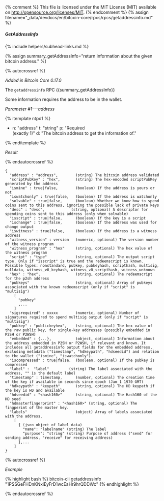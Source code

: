 {% comment %}
This file is licensed under the MIT License (MIT) available on
http://opensource.org/licenses/MIT.
{% endcomment %}
{% assign filename="_data/devdocs/en/bitcoin-core/rpcs/rpcs/getaddressinfo.md" %}

##### GetAddressInfo
{% include helpers/subhead-links.md %}

{% assign summary_getAddressInfo="return information about the given bitcoin address." %}

{% autocrossref %}

*Added in Bitcoin Core 0.17.0*

The `getaddressinfo` RPC {{summary_getAddressInfo}}

Some information requires the address
to be in the wallet.

*Parameter #1---address*

{% itemplate ntpd1 %}
- n: "address"
  t: "string"
  p: "Required<br>(exactly 1)"
  d: "The bitcoin address to get the information of."

{% enditemplate %}

*Result*

{% endautocrossref %}

    {
      "address" : "address",        (string) The bitcoin address validated
      "scriptPubKey" : "hex",       (string) The hex-encoded scriptPubKey generated by the address
      "ismine" : true|false,        (boolean) If the address is yours or not
      "iswatchonly" : true|false,   (boolean) If the address is watchonly
      "solvable" : true|false,      (boolean) Whether we know how to spend coins sent to this address, ignoring the possible lack of private keys
      "desc" : "desc",            (string, optional) A descriptor for spending coins sent to this address (only when solvable)
      "isscript" : true|false,      (boolean) If the key is a script
      "ischange" : true|false,      (boolean) If the address was used for change output
      "iswitness" : true|false,     (boolean) If the address is a witness address
      "witness_version" : version   (numeric, optional) The version number of the witness program
      "witness_program" : "hex"     (string, optional) The hex value of the witness program
      "script" : "type"             (string, optional) The output script type. Only if "isscript" is true and the redeemscript is known. Possible types: nonstandard, pubkey, pubkeyhash, scripthash, multisig, nulldata, witness_v0_keyhash, witness_v0_scripthash, witness_unknown
      "hex" : "hex",                (string, optional) The redeemscript for the p2sh address
      "pubkeys"                     (string, optional) Array of pubkeys associated with the known redeemscript (only if "script" is "multisig")
        [
          "pubkey"
          ,...
        ]
      "sigsrequired" : xxxxx        (numeric, optional) Number of signatures required to spend multisig output (only if "script" is "multisig")
      "pubkey" : "publickeyhex",    (string, optional) The hex value of the raw public key, for single-key addresses (possibly embedded in P2SH or P2WSH)
      "embedded" : {...},           (object, optional) Information about the address embedded in P2SH or P2WSH, if relevant and known. It includes all getaddressinfo output fields for the embedded address, excluding metadata ("timestamp", "hdkeypath", "hdseedid") and relation to the wallet ("ismine", "iswatchonly").
      "iscompressed" : true|false,  (boolean, optional) If the pubkey is compressed
      "label" :  "label"         (string) The label associated with the address, "" is the default label
      "timestamp" : timestamp,      (number, optional) The creation time of the key if available in seconds since epoch (Jan 1 1970 GMT)
      "hdkeypath" : "keypath"       (string, optional) The HD keypath if the key is HD and available
      "hdseedid" : "<hash160>"      (string, optional) The Hash160 of the HD seed
      "hdmasterfingerprint" : "<hash160>" (string, optional) The fingperint of the master key.
      "labels"                      (object) Array of labels associated with the address.
        [
          { (json object of label data)
            "name": "labelname" (string) The label
            "purpose": "string" (string) Purpose of address ("send" for sending address, "receive" for receiving address)
          },...
        ]
    }

{% autocrossref %}

*Example*

{% highlight bash %}
bitcoin-cli getaddressinfo "1PSSGeFHDnKNxiEyFrD1wcEaHr9hrQDDWc"
{% endhighlight %}

{% endautocrossref %}
